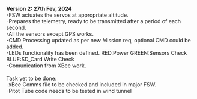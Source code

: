 <b>Version 2: 27th Fev, 2024 </b><br>
-FSW actuates the servos at appropriate altitude. <br>
-Prepares the telemetry, ready to be transmitted after a period of each second. <br>
-All the sensors except GPS works. <br>
-CMD Processing updated as per new Mission req, optional CMD could be added. <br>
-LEDs functionality has been defined. RED:Power GREEN:Sensors Check BLUE:SD_Card Write Check <br>
-Comunication from XBee work. <br>
<br>
Task yet to be done: <br>
-xBee Comms file to be checked and included in major FSW. <br>
-Pitot Tube code needs to be tested in wind tunnel <br>
